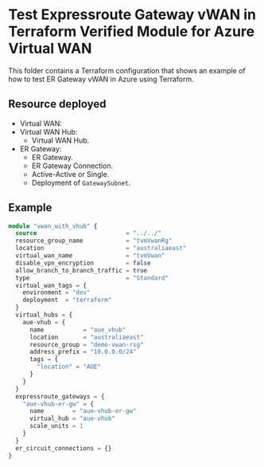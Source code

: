 # Test Expressroute Gateway vWAN in Terraform Verified Module for Azure Virtual WAN

This folder contains a Terraform configuration that shows an example of how to test ER Gateway vWAN in Azure using Terraform.

## Resource deployed

- Virtual WAN:
- Virtual WAN Hub:
  - Virtual WAN Hub.
- ER Gateway:
  - ER Gateway.
  - ER Gateway Connection.
  - Active-Active or Single.
  - Deployment of `GatewaySubnet`.

## Example

```terraform
module "vwan_with_vhub" {
  source                         = "../../"
  resource_group_name            = "tvmVwanRg"
  location                       = "australiaeast"
  virtual_wan_name               = "tvmVwan"
  disable_vpn_encryption         = false
  allow_branch_to_branch_traffic = true
  type                           = "Standard"
  virtual_wan_tags = {
    environment = "dev"
    deployment  = "terraform"
  }
  virtual_hubs = {
    aue-vhub = {
      name           = "aue_vhub"
      location       = "australiaeast"
      resource_group = "demo-vwan-rsg"
      address_prefix = "10.0.0.0/24"
      tags = {
        "location" = "AUE"
      }
    }
  }
  expressroute_gateways = {
    "aue-vhub-er-gw" = {
      name        = "aue-vhub-er-gw"
      virtual_hub = "aue-vhub"
      scale_units = 1
    }
  }
  er_circuit_connections = {}
}

```
